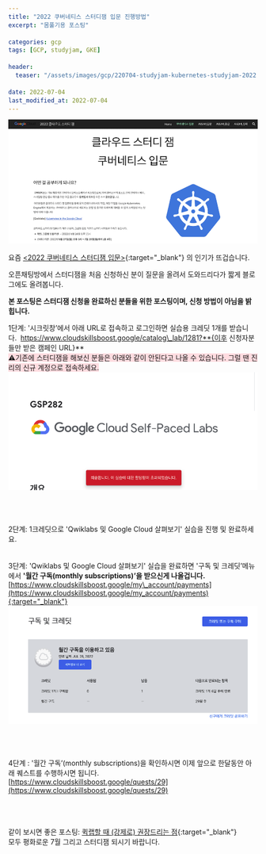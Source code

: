 ```yaml
---
title: "2022 쿠버네티스 스터디잼 입문 진행방법"
excerpt: "몸풀기용 포스팅"

categories: gcp
tags: [GCP, studyjam, GKE]

header:
  teaser: "/assets/images/gcp/220704-studyjam-kubernetes-studyjam-2022.png"

date: 2022-07-04
last_modified_at: 2022-07-04
---
```


![2022 쿠버네티스 스터디잼 입문](/assets/images/gcp/220704-studyjam-kubernetes-studyjam-2022.png)

요즘 [<2022 쿠버네티스 스터디잼 입문>](https://sites.google.com/view/studyjam-kr/%EC%BF%A0%EB%B2%84%EB%84%A4%ED%8B%B0%EC%8A%A4-%EC%9E%85%EB%AC%B8){:target="_blank"} 의 인기가 뜨겁습니다.

오픈채팅방에서 스터디잼을 처음 신청하신 분이 질문을 올려서 도와드리다가 짧게 블로그에도 올려봅니다. 

**본 포스팅은 스터디잼 신청을 완료하신 분들을 위한 포스팅이며, 신청 방법이 아님을 밝힙니다.**



1단계: '시크릿창’에서 아래 URL로 접속하고 로그인하면 실습용 크레딧 1개를 받습니다. 
https://www.cloudskillsboost.google/catalog\_lab/1281?**{이후 신청자분들만 받은 캠페인 URL}**<br>
<span style='background-color: #ffdce0'>
⚠️기존에 스터디잼을 해보신 분들은 아래와 같이 안된다고 나올 수 있습니다. 그럴 땐 진리의 신규 계정으로 접속하세요.</span>   
!["할당량 초과라고 경고창 뜨는 퀵랩 화면"](/assets/images/gcp/220704-studyjam-gcp-studyjam-history.png)


<br><br><br>
2단계: 1크레딧으로 'Qwiklabs 및 Google Cloud 살펴보기' 실습을 진행 및 완료하세요.
<br><br><br>
3단계: 'Qwiklabs 및 Google Cloud 살펴보기' 실습을 완료하면 '구독 및 크레딧’메뉴에서 **'월간 구독(monthly subscriptions)’을 받으신게 나올겁니다.**
[https://www.cloudskillsboost.google/my\_account/payments](https://www.cloudskillsboost.google/my_account/payments){:target="_blank"}
![월간 두곡이 ](/assets/images/gcp/220704-studyjam-gcp-studyjam-monthly-subscriptions.png)

<br><br><br>
4단계 : '월간 구독’(monthly subscriptions)을 확인하시면 이제 앞으로 한달동안 아래 퀘스트를 수행하시면 됩니다.<br>
[https://www.cloudskillsboost.google/quests/29](https://www.cloudskillsboost.google/quests/29)

<br><br><br>
같이 보시면 좋은 포스팅: [퀵랩할 때 (강제로) 권장드리는 점](https://lifeoncloud.kr/gcp/gcp-docs/incognito/){:target="_blank"}
<br>
모두 평화로운 7월 그리고 스터디잼 되시기 바랍니다.
